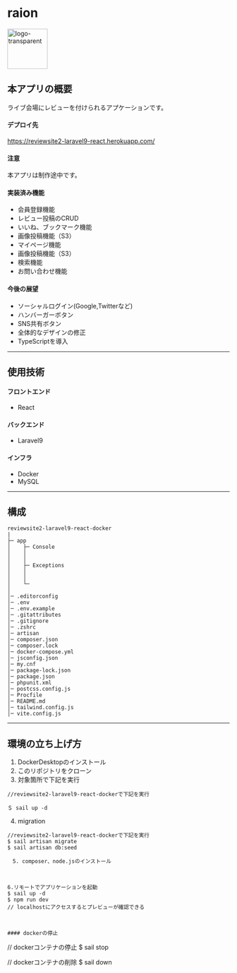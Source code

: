 # raion

<img width="91" alt="logo-transparent" src="https://user-images.githubusercontent.com/105682555/189569009-f34bd847-62f2-4924-a3e7-42ce76a6c156.png">

## 本アプリの概要
ライブ会場にレビューを付けられるアプケーションです。

#### デプロイ先
https://reviewsite2-laravel9-react.herokuapp.com/

#### 注意
本アプリは制作途中です。

#### 実装済み機能
- 会員登録機能
- レビュー投稿のCRUD
- いいね、ブックマーク機能
- 画像投稿機能（S3）
- マイページ機能
- 画像投稿機能（S3）
- 検索機能
- お問い合わせ機能


#### 今後の展望
- ソーシャルログイン(Google,Twitterなど)
- ハンバーガーボタン
- SNS共有ボタン
- 全体的なデザインの修正
- TypeScriptを導入

---

## 使用技術
#### フロントエンド
- React

#### バックエンド

- Laravel9

#### インフラ
- Docker
- MySQL

---

## 構成

```	
reviewsite2-laravel9-react-docker
|
├─ app
│    ├─ Console
│    │
│    │
│    ├─ Exceptions
│    │
│    │
│    └─ 
│
│─ .editorconfig
│─ .env
│─ .env.example
│─ .gitattributes
│─ .gitignore
│─ .zshrc
│─ artisan
│─ composer.json
│─ composer.lock
│─ docker-compose.yml
│─ jsconfig.json
│─ my.cnf
│─ package-lock.json
│─ package.json
│─ phpunit.xml
│─ postcss.config.js
│─ Procfile
│─ README.md
│─ tailwind.config.js
│─ vite.config.js

```

---

## 環境の立ち上げ方
1. DockerDesktopのインストール
2. このリポジトリをクローン
3. 対象箇所で下記を実行
```
//reviewsite2-laravel9-react-dockerで下記を実行

＄ sail up -d
```

4. migration
```
//reviewsite2-laravel9-react-dockerで下記を実行
$ sail artisan migrate
$ sail artisan db:seed

　5. composer、node.jsのインストール



6.リモートでアプリケーションを起動
$ sail up -d
$ npm run dev
// localhostにアクセスするとプレビューが確認できる



#### dockerの停止
```
// dockerコンテナの停止
$ sail stop

// dockerコンテナの削除
$ sail down
```
